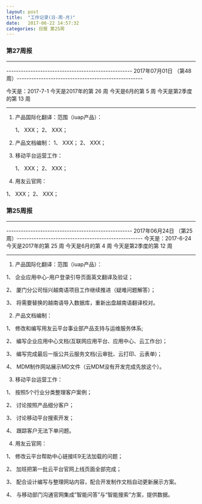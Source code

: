 ```yaml
---
layout: post
title:  "工作记录(日-周-月)"
date:   2017-06-22 14:57:32
categories: 日报 第25周
---
```


### 第27周报
***
---------------------------------------------------- 2017年07月01日 （第48周）----------------------------------------------------

今天是：2017-7-1
今天是2017年的第 26 周
今天是6月的第 5 周
今天是第2季度的第 13 周


***
 
1. 产品国际化翻译：范围（iuap产品）：

    1、 XXX；
    2、 XXX；
  
2. 产品文档编制：
    1、 XXX；
    2、 XXX；
  
3. 移动平台运营工作：

   1、 XXX；
   2、 XXX；
  
4. 用友云官网：

  1、 XXX；
  2、 XXX；
  



### 第25周报
***
---------------------------------------------------- 2017年06月24日 （第25周）----------------------------------------------------
今天是：2017-6-24
今天是2017年的第 25 周
今天是6月的第 4 周
今天是第2季度的第 12 周
***
 
1. 产品国际化翻译：范围（iuap产品）：

  1、 企业应用中心-用户登录引导页面英文翻译及验证；
  
  2、 厦门分公司恒兴越南语项目工作继续推进（疑难问题解答）；
  
  3、 将需要替换的越南语导入数据库，重新出盘越南语翻译校对。
  
2. 产品文档编制：

  1、 修改和编写用友云平台事业部产品支持与运维服务体系;
  
  2、 编写企业应用中心文档(互联网应用平台、应用中心、云工作台)；
  
  3、 编写完成最后一版公共云服务文档(云审批、云打印、云表单)；
  
  4、 MDM制作网站展示MD文件（云MDM没有开发完成先放这个）。
  
3. 移动平台运营工作：

  1、 按照5个行业分类整理客户案例；
  
  2、 讨论按照产品细分客户；
  
  3、 讨论移动平台搜索开发；
  
  4、 跟踪客户无法下单问题。
  
4. 用友云官网：

  1、 修改云平台帮助中心链接IE9无法加载的问题；
  
  2、 加班把第一批云平台官网上线页面全部完成；
  
  3、 配合设计编写与整理网站内容，配合开发制作文档自动更新展示方案。
  
  4、 与移动部门沟通官网集成”智能问答”与“智能搜索”方案，提供数据。

